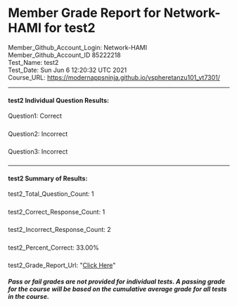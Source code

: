 # Member Grade Report for Network-HAMI for test2  
   
Member_Github_Account_Login: Network-HAMI  
Member_Github_Account_ID 85222218  
Test_Name: test2  
Test_Date: Sun Jun  6 12:20:32 UTC 2021  
Course_URL: https://modernappsninja.github.io/vspheretanzu101_vt7301/  
   
---  
#### test2 Individual Question Results:  
Question1: Correct  
#####  
Question2: Incorrect  
#####  
Question3: Incorrect  
#####  
---  
#### test2 Summary of Results:  
test2_Total_Question_Count: 1  
#####  
test2_Correct_Response_Count: 1  
#####  
test2_Incorrect_Response_Count: 2  
#####  
test2_Percent_Correct: 33.00%  
#####  
test2_Grade_Report_Url: "[Click Here](https://github.com/modernappsninjas/Network-HAMI/blob/main/static/userdata/courses/vspheretanzu101_vt7301/grade_report.pr540.test2.md)"
##### Pass or fail grades are not provided for individual tests. A passing grade for the course will be based on the cumulative average grade for all tests in the course.  
